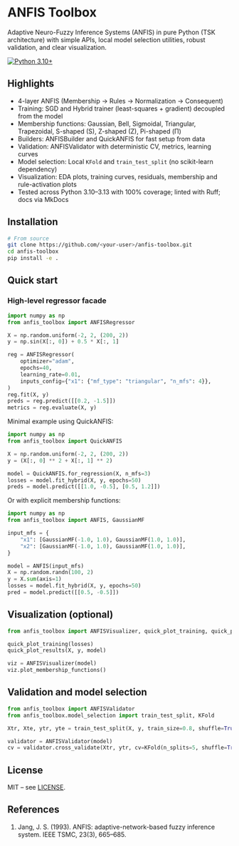# ANFIS Toolbox

Adaptive Neuro-Fuzzy Inference Systems (ANFIS) in pure Python (TSK architecture) with simple APIs, local model selection utilities, robust validation, and clear visualization.

[![Python 3.10+](https://img.shields.io/badge/python-3.10+-blue.svg)](https://www.python.org/downloads/)

## Highlights

- 4-layer ANFIS (Membership → Rules → Normalization → Consequent)
- Training: SGD and Hybrid trainer (least-squares + gradient) decoupled from the model
- Membership functions: Gaussian, Bell, Sigmoidal, Triangular, Trapezoidal, S-shaped (S), Z-shaped (Z), Pi-shaped (Π)
- Builders: ANFISBuilder and QuickANFIS for fast setup from data
- Validation: ANFISValidator with deterministic CV, metrics, learning curves
- Model selection: Local `KFold` and `train_test_split` (no scikit-learn dependency)
- Visualization: EDA plots, training curves, residuals, membership and rule-activation plots
- Tested across Python 3.10–3.13 with 100% coverage; linted with Ruff; docs via MkDocs

## Installation

```bash
# From source
git clone https://github.com/<your-user>/anfis-toolbox.git
cd anfis-toolbox
pip install -e .
```

## Quick start

### High-level regressor facade

```python
import numpy as np
from anfis_toolbox import ANFISRegressor

X = np.random.uniform(-2, 2, (200, 2))
y = np.sin(X[:, 0]) + 0.5 * X[:, 1]

reg = ANFISRegressor(
    optimizer="adam",
    epochs=40,
    learning_rate=0.01,
    inputs_config={"x1": {"mf_type": "triangular", "n_mfs": 4}},
)
reg.fit(X, y)
preds = reg.predict([[0.2, -1.5]])
metrics = reg.evaluate(X, y)
```

Minimal example using QuickANFIS:

```python
import numpy as np
from anfis_toolbox import QuickANFIS

X = np.random.uniform(-2, 2, (200, 2))
y = (X[:, 0] ** 2 + X[:, 1] ** 2)

model = QuickANFIS.for_regression(X, n_mfs=3)
losses = model.fit_hybrid(X, y, epochs=50)
preds = model.predict([[1.0, -0.5], [0.5, 1.2]])
```

Or with explicit membership functions:

```python
import numpy as np
from anfis_toolbox import ANFIS, GaussianMF

input_mfs = {
    "x1": [GaussianMF(-1.0, 1.0), GaussianMF(1.0, 1.0)],
    "x2": [GaussianMF(-1.0, 1.0), GaussianMF(1.0, 1.0)],
}

model = ANFIS(input_mfs)
X = np.random.randn(100, 2)
y = X.sum(axis=1)
losses = model.fit_hybrid(X, y, epochs=50)
pred = model.predict([[0.5, -0.5]])
```

## Visualization (optional)

```python
from anfis_toolbox import ANFISVisualizer, quick_plot_training, quick_plot_results

quick_plot_training(losses)
quick_plot_results(X, y, model)

viz = ANFISVisualizer(model)
viz.plot_membership_functions()
```

## Validation and model selection

```python
from anfis_toolbox import ANFISValidator
from anfis_toolbox.model_selection import train_test_split, KFold

Xtr, Xte, ytr, yte = train_test_split(X, y, train_size=0.8, shuffle=True, random_state=42)

validator = ANFISValidator(model)
cv = validator.cross_validate(Xtr, ytr, cv=KFold(n_splits=5, shuffle=True, random_state=42))
```

## License

MIT – see [LICENSE](LICENSE).

## References

1. Jang, J. S. (1993). ANFIS: adaptive-network-based fuzzy inference system. IEEE TSMC, 23(3), 665–685.
